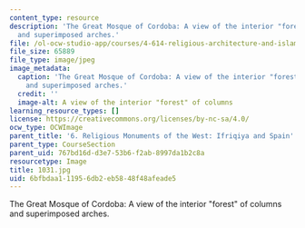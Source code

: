 ```yaml
---
content_type: resource
description: 'The Great Mosque of Cordoba: A view of the interior "forest" of columns
  and superimposed arches.'
file: /ol-ocw-studio-app/courses/4-614-religious-architecture-and-islamic-cultures-fall-2002/6bfbdaa111956db2eb5848f48afeade5_1031.jpg
file_size: 65889
file_type: image/jpeg
image_metadata:
  caption: 'The Great Mosque of Cordoba: A view of the interior "forest" of columns
    and superimposed arches.'
  credit: ''
  image-alt: A view of the interior "forest" of columns
learning_resource_types: []
license: https://creativecommons.org/licenses/by-nc-sa/4.0/
ocw_type: OCWImage
parent_title: '6. Religious Monuments of the West: Ifriqiya and Spain'
parent_type: CourseSection
parent_uid: 767bd16d-d3e7-53b6-f2ab-8997da1b2c8a
resourcetype: Image
title: 1031.jpg
uid: 6bfbdaa1-1195-6db2-eb58-48f48afeade5
---
```

The Great Mosque of Cordoba: A view of the interior "forest" of columns and superimposed arches.